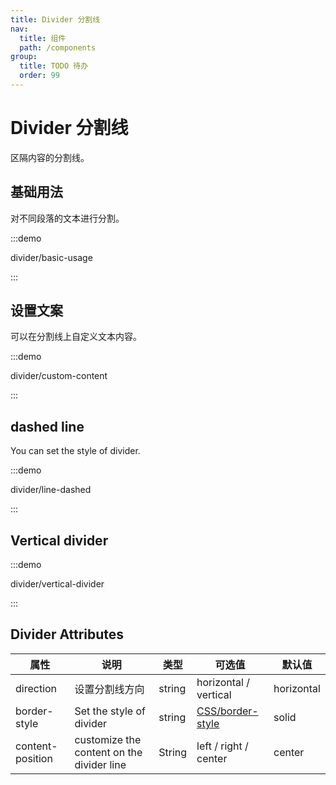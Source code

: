 ```yaml
---
title: Divider 分割线
nav:
  title: 组件
  path: /components
group:
  title: TODO 待办
  order: 99
---
```

# Divider 分割线

区隔内容的分割线。

## 基础用法

对不同段落的文本进行分割。

:::demo

divider/basic-usage

:::

## 设置文案

可以在分割线上自定义文本内容。

:::demo

divider/custom-content

:::

## dashed line

You can set the style of divider.

:::demo

divider/line-dashed

:::

## Vertical divider

:::demo

divider/vertical-divider

:::

## Divider Attributes

| 属性               | 说明                                        | 类型     | 可选值                                                                               | 默认值        |
| ---------------- | ----------------------------------------- | ------ | --------------------------------------------------------------------------------- | ---------- |
| direction        | 设置分割线方向                                   | string | horizontal / vertical                                                             | horizontal |
| border-style     | Set the style of divider                  | string | [CSS/border-style](https://developer.mozilla.org/zh-CN/docs/Web/CSS/border-style) | solid      |
| content-position | customize the content on the divider line | String | left / right / center                                                             | center     |

